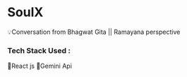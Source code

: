 # SoulX
💡Conversation from Bhagwat Gita || Ramayana perspective
### Tech Stack Used : 
👾React js
👾Gemini Api 
